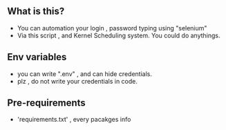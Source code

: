 ## What is this?
- You can automation your login , password typing using "selenium" 
- Via this script , and Kernel Scheduling system. You could do anythings.

## Env variables
- you can write ".env" , and can hide credentials.
- plz , do not write your credentials in code. 

## Pre-requirements
- 'requirements.txt' , every pacakges info 
 